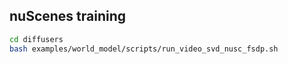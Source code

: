 ## nuScenes training
```bash
cd diffusers
bash examples/world_model/scripts/run_video_svd_nusc_fsdp.sh
```